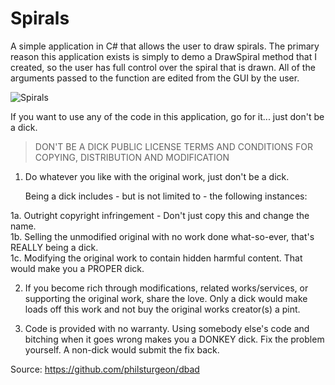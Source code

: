 Spirals
=======

A simple application in C# that allows the user to draw spirals. The primary reason this application exists is simply to demo a DrawSpiral method that I created, so the user has full control over the spiral that is drawn. All of the arguments passed to the function are edited from the GUI by the user.


![Spirals](http://i.imgur.com/nNpGbih.png)

If you want to use any of the code in this application, go for it... just don't be a dick.

> DON'T BE A DICK PUBLIC LICENSE
> TERMS AND CONDITIONS FOR COPYING, DISTRIBUTION AND MODIFICATION

 1. Do whatever you like with the original work, just don't be a dick.

     Being a dick includes - but is not limited to - the following instances:

   1a. Outright copyright infringement - Don't just copy this and change the name.  
   1b. Selling the unmodified original with no work done what-so-ever, that's REALLY being a dick.  
	 1c. Modifying the original work to contain hidden harmful content. That would make you a PROPER dick.  

 2. If you become rich through modifications, related works/services, or supporting the original work,
 share the love. Only a dick would make loads off this work and not buy the original works 
 creator(s) a pint.
 
 3. Code is provided with no warranty. Using somebody else's code and bitching when it goes wrong makes 
 you a DONKEY dick. Fix the problem yourself. A non-dick would submit the fix back.

 Source: https://github.com/philsturgeon/dbad
